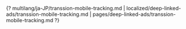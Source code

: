 {? multilang/ja-JP/transsion-mobile-tracking.md | localized/deep-linked-ads/transsion-mobile-tracking.md | pages/deep-linked-ads/transsion-mobile-tracking.md ?}
